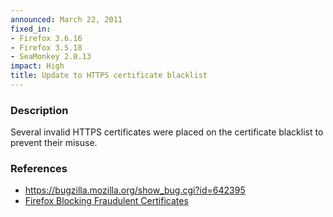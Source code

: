 ```yaml
---
announced: March 22, 2011
fixed_in:
- Firefox 3.6.16
- Firefox 3.5.18
- SeaMonkey 2.0.13
impact: High
title: Update to HTTPS certificate blacklist
---
```


<h3>Description</h3>

<p>Several invalid HTTPS certificates were placed on the certificate
blacklist to prevent their misuse.</p>

<h3>References</h3>

<ul>
  <li><a href="https://bugzilla.mozilla.org/show_bug.cgi?id=642395">https://bugzilla.mozilla.org/show_bug.cgi?id=642395</a></li>
  <li><a href="http://blog.mozilla.com/security/2011/03/22/firefox-blocking-fraudulent-certificates/">Firefox Blocking Fraudulent Certificates</a></li>
</ul>




